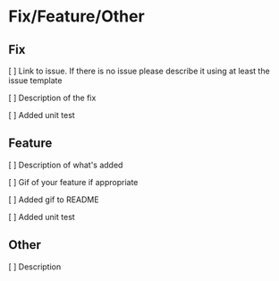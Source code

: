 # Fix/Feature/Other

## Fix

[ ] Link to issue. If there is no issue please describe it using at least the issue template

[ ] Description of the fix

[ ] Added unit test

## Feature

[ ] Description of what's added

[ ] Gif of your feature if appropriate

[ ] Added gif to README

[ ] Added unit test

## Other

[ ] Description
